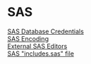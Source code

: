 # SAS

[SAS Database Credentials](SAS_Database_Credentials.md)  
[SAS Encoding](SAS_Encoding.md)  
[External SAS Editors](SAS_External_Editors.md)  
[SAS "includes.sas" file](SAS_Includes.md)  
